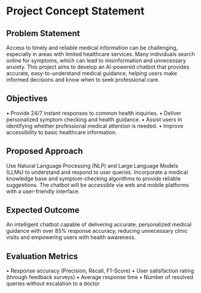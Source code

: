 # Project Concept Statement
## Problem Statement
Access to timely and reliable medical information can be challenging, especially in areas with limited healthcare services. Many individuals search online for symptoms, which can lead to misinformation and unnecessary anxiety. This project aims to develop an AI-powered chatbot that provides accurate, easy-to-understand medical guidance, helping users make informed decisions and know when to seek professional care.

## Objectives
•	Provide 24/7 instant responses to common health inquiries.
•	Deliver personalized symptom checking and health guidance.
•	Assist users in identifying whether professional medical attention is needed.
•	Improve accessibility to basic healthcare information.


## Proposed Approach
Use Natural Language Processing (NLP) and Large Language Models (LLMs) to understand and respond to user queries. Incorporate a medical knowledge base and symptom-checking algorithms to provide reliable suggestions. The chatbot will be accessible via web and mobile platforms with a user-friendly interface.

## Expected Outcome
An intelligent chatbot capable of delivering accurate, personalized medical guidance with over 85% response accuracy, reducing unnecessary clinic visits and empowering users with health awareness.

## Evaluation Metrics
•	Response accuracy (Precision, Recall, F1-Score)
•	User satisfaction rating (through feedback surveys)
•	Average response time
•	Number of resolved queries without escalation to a doctor


